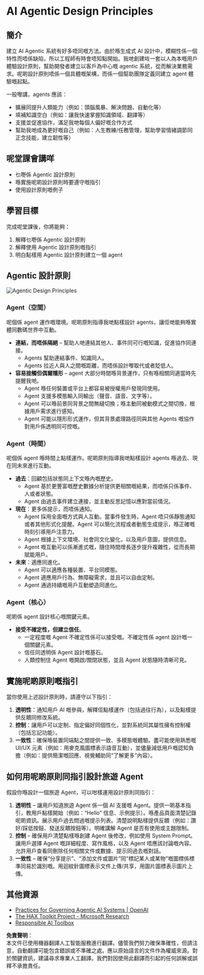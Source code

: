 # AI Agentic Design Principles

## 簡介

建立 AI Agentic 系統有好多唔同嘅方法。由於喺生成式 AI 設計中，模糊性係一個特性而唔係缺陷，所以工程師有時會唔知點開始。我哋創建咗一套以人為本嘅用戶體驗設計原則，幫助開發者建立以客戶為中心嘅 agentic 系統，從而解決業務需求。呢啲設計原則唔係一個具體嘅架構，而係一個幫助團隊定義同建立 agent 體驗嘅起點。

一般嚟講，agents 應該：

- 擴展同提升人類能力（例如：頭腦風暴、解決問題、自動化等）
- 填補知識空白（例如：讓我快速掌握知識領域、翻譯等）
- 支援並促進協作，滿足我哋每個人偏好嘅合作方式
- 幫助我哋成為更好嘅自己（例如：人生教練/任務管理，幫助學習情緒調節同正念技能，建立韌性等）

## 呢堂課會講咩

- 乜嘢係 Agentic 設計原則
- 喺實施呢啲設計原則時要遵守嘅指引
- 使用設計原則嘅例子

## 學習目標

完成呢堂課後，你將能夠：

1. 解釋乜嘢係 Agentic 設計原則
2. 解釋使用 Agentic 設計原則嘅指引
3. 明白點樣用 Agentic 設計原則建立一個 agent

## Agentic 設計原則

![Agentic Design Principles](../../../translated_images/agentic-design-principles.png?WT.19d6373397ba872c62b9237a927d1261a67e21e7c8e83274e53494a65e520a08.hk.mc_id=academic-105485-koreyst)

### Agent（空間）

呢個係 agent 運作嘅環境。呢啲原則指導我哋點樣設計 agents，讓佢哋能夠喺實體同數碼世界中互動。

- **連結，而唔係隔絕** – 幫助人哋連結其他人、事件同可行嘅知識，促進協作同連接。
  - Agents 幫助連結事件、知識同人。
  - Agents 拉近人與人之間嘅距離，而唔係設計嚟取代或者貶低人。
- **容易接觸但偶爾隱形** – agent 大部分時間喺背景運作，只有喺相關同適當時先提醒我哋。
  - Agent 喺任何裝置或平台上都容易被授權用戶發現同使用。
  - Agent 支援多模態輸入同輸出（聲音、語音、文字等）。
  - Agent 可以喺前景同背景之間無縫切換；喺主動同被動模式之間切換，根據用戶需求進行感知。
  - Agent 可能以隱形形式運作，但其背景處理路徑同與其他 Agents 嘅協作對用戶係透明同可控嘅。

### Agent（時間）

呢個係 agent 喺時間上點樣運作。呢啲原則指導我哋點樣設計 agents 喺過去、現在同未來進行互動。

- **過去**：回顧包括狀態同上下文喺內嘅歷史。
  - Agent 基於更豐富嘅歷史數據分析提供更相關嘅結果，而唔係只係事件、人或者狀態。
  - Agent 由過去事件建立連接，並主動反思記憶以應對當前情況。
- **現在**：更多係提示，而唔係通知。
  - Agent 採用全面嘅方式與人互動。當事件發生時，Agent 唔只係靜態通知或者其他形式化提醒。Agent 可以簡化流程或者動態生成提示，喺正確嘅時刻引導用戶注意力。
  - Agent 根據上下文環境、社會同文化變化，以及用戶意圖，提供信息。
  - Agent 嘅互動可以係漸進式嘅，隨住時間增長逐步提升複雜性，從而長期賦能用戶。
- **未來**：適應同進化。
  - Agent 可以適應各種裝置、平台同模態。
  - Agent 適應用戶行為、無障礙需求，並且可以自由定制。
  - Agent 通過持續嘅用戶互動塑造同進化。

### Agent（核心）

呢啲係 agent 設計核心嘅關鍵元素。

- **接受不確定性，但建立信任**。
  - 一定程度嘅 Agent 不確定性係可以接受嘅。不確定性係 agent 設計嘅一個關鍵元素。
  - 信任同透明係 Agent 設計嘅基石。
  - 人類控制住 Agent 嘅開啟/關閉狀態，並且 Agent 狀態隨時清晰可見。

## 實施呢啲原則嘅指引

當你使用上述設計原則時，請遵守以下指引：

1. **透明性**：通知用戶 AI 嘅參與，解釋佢點樣運作（包括過往行為），以及點樣提供反饋同修改系統。
2. **控制**：讓用戶可以定制、指定偏好同個性化，並對系統同其屬性擁有控制權（包括忘記功能）。
3. **一致性**：確保喺裝置同端點之間提供一致、多模態嘅體驗。盡可能使用熟悉嘅 UI/UX 元素（例如：用麥克風圖標表示語音互動），並儘量減低用戶嘅認知負擔（例如：提供簡潔嘅回應、視覺輔助同“了解更多”內容）。

## 如何用呢啲原則同指引設計旅遊 Agent

假設你喺設計一個旅遊 Agent，可以咁樣運用設計原則同指引：

1. **透明性** – 讓用戶知道旅遊 Agent 係一個 AI 支援嘅 Agent。提供一啲基本指引，教用戶點樣開始（例如：“Hello” 信息、示例提示）。喺產品頁面清楚記錄呢啲資訊。展示用戶過去問過嘅提示列表。清楚說明點樣提供反饋（例如：讚好/踩低按鈕、發送反饋按鈕等）。明確講解 Agent 是否有使用或主題限制。
2. **控制** – 確保用戶清楚點樣喺創建 Agent 後修改，例如使用 System Prompt。讓用戶選擇 Agent 嘅詳細程度、寫作風格，以及 Agent 唔應該討論嘅內容。允許用戶查看同刪除任何相關文件或數據、提示同過去嘅對話。
3. **一致性** – 確保“分享提示”、“添加文件或圖片”同“標記某人或某物”嘅圖標係標準同易於識別嘅。用迴紋針圖標表示文件上傳/共享，用圖片圖標表示圖片上傳。

## 其他資源
- [Practices for Governing Agentic AI Systems | OpenAI](https://openai.com)
- [The HAX Toolkit Project - Microsoft Research](https://microsoft.com)
- [Responsible AI Toolbox](https://responsibleaitoolbox.ai)

**免責聲明**：  
本文件已使用機器翻譯人工智能服務進行翻譯。儘管我們努力確保準確性，但請注意，自動翻譯可能包含錯誤或不準確之處。應以原始語言的文件作為權威來源。對於關鍵資訊，建議尋求專業人工翻譯。我們對因使用此翻譯而引起的任何誤解或誤釋不承擔責任。